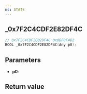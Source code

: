 ```yaml
---
ns: STATS
---
```

## _0x7F2C4CDF2E82DF4C

```c
// 0x7F2C4CDF2E82DF4C 0x0BF0F4B2
BOOL _0x7F2C4CDF2E82DF4C(Any p0);
```


## Parameters
* **p0**: 

## Return value
